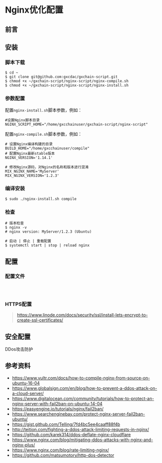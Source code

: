 # Nginx优化配置

## 前言





## 安装

### 脚本下载

```shell
$ cd ~
$ git clone git@github.com:gxcdac/gxchain-script.git
$ chmod +x ~/gxchain-script/nginx-script/nginx-compile.sh
$ chmod +x ~/gxchain-script/nginx-script/nginx-install.sh
```

### 参数配置

配置`nginx-install.sh`脚本参数，例如：

```shell
#设置Nginx脚本目录
NGINX_SCRIPT_HOME="/home/gxcchainuser/gxchain-script/nginx-script"
```

配置`nginx-compile.sh`脚本参数，例如：

```shell
# 设置Nginx编译构建的目录
BUILD_HOME="/home/gxcchainuser/compile"
# 配置Nginx最新stable版本
NGINX_VERSION='1.14.1'

# 修改Nginx源码，对Nginx的名称和版本进行混淆
MIX_NGINX_NAME='MyServer'
MIX_NGINX_VERSION='1.2.3'
```

### 编译安装

```shell
$ sudo ./nginx-install.sh compile
```



### 检查

```shell
# 版本检查
$ nginx -v
# nginx version: MyServer/1.2.3 (Ubuntu)

# 启动 | 停止 | 重载配置
$ systemctl start | stop | reload nginx
```



## 配置

### 配置文件

```shell



```





### HTTPS配置

> https://www.linode.com/docs/security/ssl/install-lets-encrypt-to-create-ssl-certificates/





## 安全配置

DDos攻击防护











































## 参考资料

- https://www.vultr.com/docs/how-to-compile-nginx-from-source-on-ubuntu-16-04
- https://www.globalsign.com/en/blog/how-to-prevent-a-ddos-attack-on-a-cloud-server/
- https://www.digitalocean.com/community/tutorials/how-to-protect-an-nginx-server-with-fail2ban-on-ubuntu-14-04
- https://easyengine.io/tutorials/nginx/fail2ban/
- https://www.searchenginebay.com/protect-nginx-server-fail2ban-ubuntu/
- https://gist.github.com/Telling/7fd4bc5ee4caaff88f4b
- http://teition.com/fighting-a-ddos-attack-limiting-requests-in-nginx/
- https://github.com/karek314/ddos-deflate-nginx-cloudflare
- https://www.nginx.com/blog/mitigating-ddos-attacks-with-nginx-and-nginx-plus/
- https://www.nginx.com/blog/rate-limiting-nginx/
- https://github.com/matsumotory/http-dos-detector



